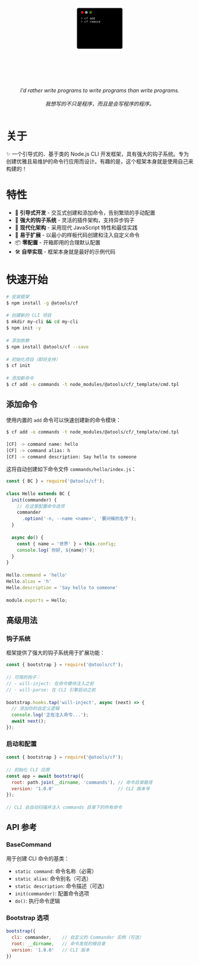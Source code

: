 <h1 align="center">
  <br>
	<img width="128" src="media/logo.png" alt="cf">
  <br>
  <br>
  <br>
</h1>

<p align="center">
<em>I'd rather write programs to write programs than write programs.</em>
<br>
<br>
<em>我想写的不只是程序，而且是会写程序的程序。</em>
<br>
<br>
</p>

# 关于

✨ 一个引导式的、基于类的 Node.js CLI 开发框架，具有强大的钩子系统。专为创建优雅且易维护的命令行应用而设计。有趣的是，这个框架本身就是使用自己来构建的！

# 特性

- 🎯 **引导式开发** - 交互式创建和添加命令，告别繁琐的手动配置
- 🔌 **强大的钩子系统** - 灵活的插件架构，支持异步钩子
- 🎨 **现代化架构** - 采用现代 JavaScript 特性和最佳实践
- 🚀 **易于扩展** - 以最小的样板代码创建和注入自定义命令
- 📦 **零配置** - 开箱即用的合理默认配置
- 🛠️ **自举实现** - 框架本身就是最好的示例代码

# 快速开始

```bash
# 安装框架
$ npm install -g @atools/cf

# 创建新的 CLI 项目
$ mkdir my-cli && cd my-cli
$ npm init -y

# 添加依赖
$ npm install @atools/cf --save

# 初始化项目（即将支持）
$ cf init

# 添加新命令
$ cf add -o commands -t node_modules/@atools/cf/_template/cmd.tpl
```

## 添加命令

使用内置的 `add` 命令可以快速创建新的命令模块：

```bash
$ cf add -o commands -t node_modules/@atools/cf/_template/cmd.tpl

[CF] -> command name: hello
[CF] -> command alias: h
[CF] -> command description: Say hello to someone
```

这将自动创建如下命令文件 `commands/hello/index.js`：

```javascript
const { BC } = require('@atools/cf');

class Hello extends BC {
  init(commander) {
    // 在这里配置命令选项
    commander
      .option('-n, --name <name>', '要问候的名字');
  }

  async do() {
    const { name = '世界' } = this.config;
    console.log(`你好, ${name}!`);
  }
}

Hello.command = 'hello'
Hello.alias = 'h'
Hello.description = 'Say hello to someone'

module.exports = Hello;
```

## 高级用法

### 钩子系统

框架提供了强大的钩子系统用于扩展功能：

```javascript
const { bootstrap } = require('@atools/cf');

// 可用的钩子：
// - will-inject: 在命令模块注入之前
// - will-parse: 在 CLI 引擎启动之前

bootstrap.hooks.tap('will-inject', async (next) => {
  // 添加你的自定义逻辑
  console.log('正在注入命令...');
  await next();
});
```

### 启动和配置

```javascript
const { bootstrap } = require('@atools/cf');

// 初始化 CLI 应用
const app = await bootstrap({
  root: path.join(__dirname, 'commands'), // 命令目录路径
  version: '1.0.0'                        // CLI 版本号
});

// CLI 会自动扫描并注入 commands 目录下的所有命令
```

## API 参考

### BaseCommand

用于创建 CLI 命令的基类：

- `static command`: 命令名称（必需）
- `static alias`: 命令别名（可选）
- `static description`: 命令描述（可选）
- `init(commander)`: 配置命令选项
- `do()`: 执行命令逻辑

### Bootstrap 选项

```javascript
bootstrap({
  cli: commander,    // 自定义的 Commander 实例（可选）
  root: __dirname,   // 命令发现的根目录
  version: '1.0.0'   // CLI 版本
})
```
